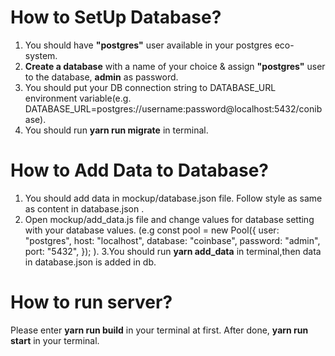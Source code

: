 # How to SetUp Database?

1. You should have **"postgres"** user available in your postgres eco-system.
2. **Create a database** with a name of your choice & assign **"postgres"** user to the database, **admin** as password.
3. You should put your DB connection string to DATABASE_URL environment variable(e.g. DATABASE_URL=postgres://username:password@localhost:5432/conibase).
4. You should run **yarn run migrate** in terminal.

# How to Add Data to Database?

1. You should add data in mockup/database.json file. Follow style as same as content in database.json .
2. Open mockup/add_data.js file and change values for database setting with your database values.
   (e.g
   const pool = new Pool({
   user: "postgres",
   host: "localhost",
   database: "coinbase",
   password: "admin",
   port: "5432",
   });
   ).
   3.You should run **yarn add_data** in terminal,then data in database.json is added in db.

# How to run server?

Please enter **yarn run build** in your terminal at first.
After done, **yarn run start** in your terminal.
